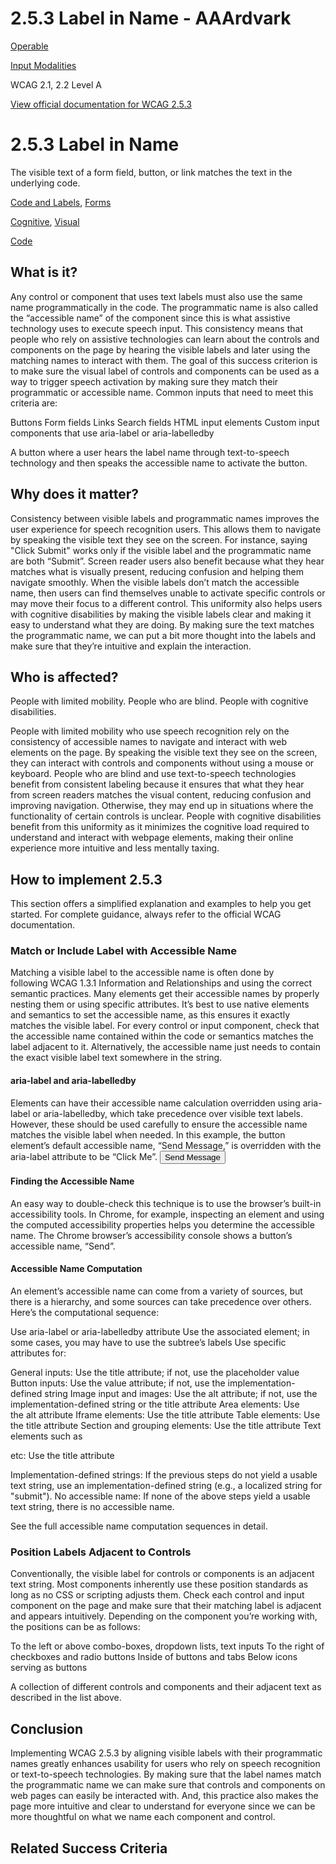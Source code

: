 # 2.5.3 Label in Name - AAArdvark

[Operable](https://aaardvarkaccessibility.com/wcag-principle/operable/)

[Input Modalities](https://aaardvarkaccessibility.com/wcag-guideline/input-modalities/)

WCAG 2.1, 2.2
Level A

[View official documentation for WCAG 2.5.3](https://www.w3.org/WAI/WCAG22/Understanding/label-in-name.html)

# 2.5.3 Label in Name

The visible text of a form field, button, or link matches the text in the underlying code.

[Code and Labels](https://aaardvarkaccessibility.com/wcag-theme/code-and-labels/), [Forms](https://aaardvarkaccessibility.com/wcag-theme/forms/) 

 

[Cognitive](https://aaardvarkaccessibility.com/wcag-disability/cognitive/), [Visual](https://aaardvarkaccessibility.com/wcag-disability/visual/) 

 

[Code](https://aaardvarkaccessibility.com/wcag-responsibility/code/) 

## What is it?

Any control or component that uses text labels must also use the same name programmatically in the code. The programmatic name is also called the “accessible name” of the component since this is what assistive technology uses to execute speech input.
This consistency means that people who rely on assistive technologies can learn about the controls and components on the page by hearing the visible labels and later using the matching names to interact with them.
The goal of this success criterion is to make sure the visual label of controls and components can be used as a way to trigger speech activation by making sure they match their programmatic or accessible name.
Common inputs that need to meet this criteria are:

Buttons
Form fields
Links
Search fields
HTML input elements
Custom input components that use aria-label or aria-labelledby

A button where a user hears the label name through text-to-speech technology and then speaks the accessible name to activate the button.

## Why does it matter?

Consistency between visible labels and programmatic names improves the user experience for speech recognition users. This allows them to navigate by speaking the visible text they see on the screen. For instance, saying "Click Submit" works only if the visible label and the programmatic name are both “Submit”.
Screen reader users also benefit because what they hear matches what is visually present, reducing confusion and helping them navigate smoothly. When the visible labels don’t match the accessible name, then users can find themselves unable to activate specific controls or may move their focus to a different control.
This uniformity also helps users with cognitive disabilities by making the visible labels clear and making it easy to understand what they are doing. By making sure the text matches the programmatic name, we can put a bit more thought into the labels and make sure that they’re intuitive and explain the interaction.

## Who is affected?

People with limited mobility. People who are blind. People with cognitive disabilities.

People with limited mobility who use speech recognition rely on the consistency of accessible names to navigate and interact with web elements on the page. By speaking the visible text they see on the screen, they can interact with controls and components without using a mouse or keyboard.
People who are blind and use text-to-speech technologies benefit from consistent labeling because it ensures that what they hear from screen readers matches the visual content, reducing confusion and improving navigation. Otherwise, they may end up in situations where the functionality of certain controls is unclear.
People with cognitive disabilities benefit from this uniformity as it minimizes the cognitive load required to understand and interact with webpage elements, making their online experience more intuitive and less mentally taxing.

## How to implement 2.5.3

This section offers a simplified explanation and examples to help you get started. For complete guidance, always refer to the official WCAG documentation.

### Match or Include Label with Accessible Name

Matching a visible label to the accessible name is often done by following WCAG 1.3.1 Information and Relationships and using the correct semantic practices. Many elements get their accessible names by properly nesting them or using specific attributes. It’s best to use native elements and semantics to set the accessible name, as this ensures it exactly matches the visible label.
For every control or input component, check that the accessible name contained within the code or semantics matches the label adjacent to it. Alternatively, the accessible name just needs to contain the exact visible label text somewhere in the string.
#### aria-label and aria-labelledby

Elements can have their accessible name calculation overridden using aria-label or aria-labelledby, which take precedence over visible text labels. However, these should be used carefully to ensure the accessible name matches the visible label when needed.
In this example, the button element’s default accessible name, “Send Message,” is overridden with the aria-label attribute to be “Click Me”.
<button aria-label="Click me">Send Message</button>

#### Finding the Accessible Name

An easy way to double-check this technique is to use the browser’s built-in accessibility tools. In Chrome, for example, inspecting an element and using the computed accessibility properties helps you determine the accessible name.
The Chrome browser’s accessibility console shows a button’s accessible name, “Send”.
#### Accessible Name Computation

An element’s accessible name can come from a variety of sources, but there is a hierarchy, and some sources can take precedence over others. Here’s the computational sequence:

Use aria-label or aria-labelledby attribute
Use the associated <label> element; in some cases, you may have to use the subtree’s labels
Use specific attributes for:

General inputs:
Use the title attribute; if not, use the placeholder value
Button inputs:
Use the value attribute; if not, use the implementation-defined string
Image input and images:
Use the alt attribute; if not, use the implementation-defined string or the title attribute
Area elements:
Use the alt attribute
Iframe elements:
Use the title attribute
Table elements:
Use the title attribute
Section and grouping elements:
Use the title attribute
Text elements such as <p> etc:
Use the title attribute

Implementation-defined strings: If the previous steps do not yield a usable text string, use an implementation-defined string (e.g., a localized string for "submit").
No accessible name: If none of the above steps yield a usable text string, there is no accessible name.

See the full accessible name computation sequences in detail.
### Position Labels Adjacent to Controls

Conventionally, the visible label for controls or components is an adjacent text string. Most components inherently use these position standards as long as no CSS or scripting adjusts them. Check each control and input component on the page and make sure that their matching label is adjacent and appears intuitively.
Depending on the component you’re working with, the positions can be as follows:

To the left or above combo-boxes, dropdown lists, text inputs
To the right of checkboxes and radio buttons
Inside of buttons and tabs
Below icons serving as buttons

A collection of different controls and components and their adjacent text as described in the list above.

## Conclusion

Implementing WCAG 2.5.3 by aligning visible labels with their programmatic names greatly enhances usability for users who rely on speech recognition or text-to-speech technologies. By making sure that the label names match the programmatic name we can make sure that controls and components on web pages can easily be interacted with. And, this practice also makes the page more intuitive and clear to understand for everyone since we can be more thoughtful on what we name each component and control.

## Related Success Criteria

